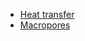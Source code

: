 <!-- docs/_sidebar.md -->

* [Heat transfer](conduction-convection.md)
* [Macropores](macropores.md)